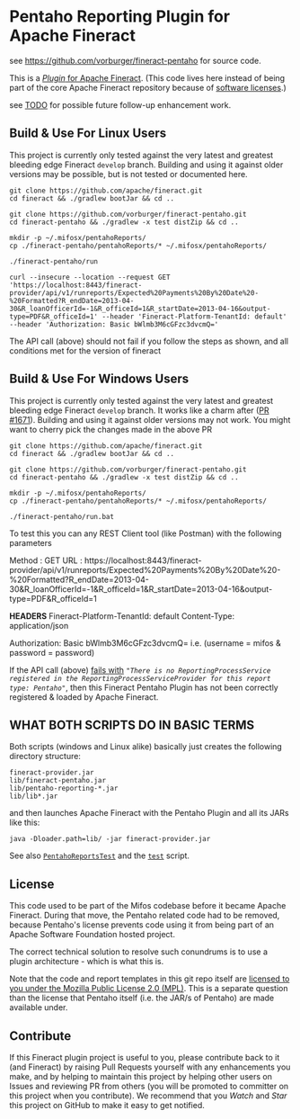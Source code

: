 # Pentaho Reporting Plugin for Apache Fineract

see https://github.com/vorburger/fineract-pentaho for source code.

This is a [_Plugin_ for Apache Fineract](https://github.com/apache/fineract/blob/develop/fineract-doc/src/docs/en/deployment.adoc). 
(This code lives here instead of being part of the core Apache Fineract repository because of [software licenses](#license).)

see [TODO](TODO.md) for possible future follow-up enhancement work.


## Build & Use For Linux Users

This project is currently only tested against the very latest and greatest
bleeding edge Fineract `develop` branch.  Building and using it against
older versions may be possible, but is not tested or documented here.

    git clone https://github.com/apache/fineract.git
    cd fineract && ./gradlew bootJar && cd ..

    git clone https://github.com/vorburger/fineract-pentaho.git
    cd fineract-pentaho && ./gradlew -x test distZip && cd ..

    mkdir -p ~/.mifosx/pentahoReports/
    cp ./fineract-pentaho/pentahoReports/* ~/.mifosx/pentahoReports/

    ./fineract-pentaho/run

    curl --insecure --location --request GET 'https://localhost:8443/fineract-provider/api/v1/runreports/Expected%20Payments%20By%20Date%20-%20Formatted?R_endDate=2013-04-30&R_loanOfficerId=-1&R_officeId=1&R_startDate=2013-04-16&output-type=PDF&R_officeId=1' --header 'Fineract-Platform-TenantId: default' --header 'Authorization: Basic bWlmb3M6cGFzc3dvcmQ='

The API call (above) should not fail if you follow the steps as shown, and all conditions met for the version of fineract

## Build & Use For Windows Users

This project is currently only tested against the very latest and greatest bleeding edge Fineract `develop` branch. It works like a charm after ([PR #1671](https://github.com/apache/fineract/pull/1671)). Building and using it against older versions may not work. You might want to cherry pick the changes made in the above PR

    git clone https://github.com/apache/fineract.git
    cd fineract && ./gradlew bootJar && cd ..

    git clone https://github.com/vorburger/fineract-pentaho.git
    cd fineract-pentaho && ./gradlew -x test distZip && cd ..

    mkdir -p ~/.mifosx/pentahoReports/
    cp ./fineract-pentaho/pentahoReports/* ~/.mifosx/pentahoReports/

    ./fineract-pentaho/run.bat

To test this you can any REST Client tool (like Postman) with the following parameters

Method : GET
URL : https://localhost:8443/fineract-provider/api/v1/runreports/Expected%20Payments%20By%20Date%20-%20Formatted?R_endDate=2013-04-30&R_loanOfficerId=-1&R_officeId=1&R_startDate=2013-04-16&output-type=PDF&R_officeId=1

**HEADERS**
Fineract-Platform-TenantId: default
Content-Type: application/json

Authorization: Basic bWlmb3M6cGFzc3dvcmQ=    i.e. (username = mifos & password = password)


If the API call (above) [fails with](https://issues.apache.org/jira/browse/FINERACT-1173) 
_`"There is no ReportingProcessService registered in the ReportingProcessServiceProvider for this report type: Pentaho"`_, 
then this Fineract Pentaho Plugin has not been correctly registered & loaded by Apache Fineract.



## WHAT BOTH SCRIPTS DO IN BASIC TERMS

Both scripts (windows and Linux alike) basically just creates the following directory structure:

    fineract-provider.jar
    lib/fineract-pentaho.jar
    lib/pentaho-reporting-*.jar
    lib/lib*.jar

and then launches Apache Fineract with the Pentaho Plugin and all its JARs like this:

    java -Dloader.path=lib/ -jar fineract-provider.jar

See also [`PentahoReportsTest`](src/test/java/org/mifos/fineract/pentaho/PentahoReportsTest.java) and the [`test`](test) script.


## License

This code used to be part of the Mifos codebase before it became Apache Fineract.
During that move, the Pentaho related code had to be removed, because Pentaho's license
prevents code using it from being part of an Apache Software Foundation hosted project.

The correct technical solution to resolve such conundrums is to use a plugin architecture - which is what this is.

Note that the code and report templates in this git repo itself are
[licensed to you under the Mozilla Public License 2.0 (MPL)](https://github.com/openMF/fineract-pentaho/blob/develop/LICENSE).
This is a separate question than the license that Pentaho itself (i.e. the JAR/s of Pentaho) are made available under.


## Contribute

If this Fineract plugin project is useful to you, please contribute back to it (and
Fineract) by raising Pull Requests yourself with any enhancements you make, and by helping
to maintain this project by helping other users on Issues and reviewing PR from others
(you will be promoted to committer on this project when you contribute).  We recommend
that you _Watch_ and _Star_ this project on GitHub to make it easy to get notified.
